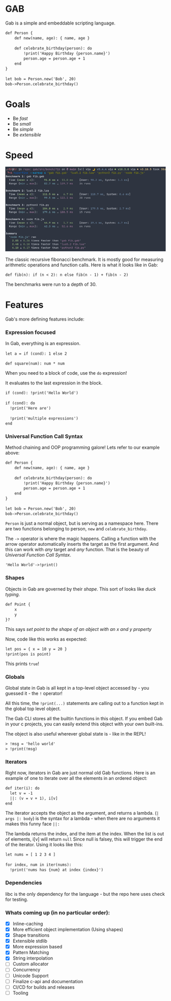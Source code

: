 # GAB

Gab is a simple and embeddable scripting language.

```
def Person {
    def new(name, age): { name, age }

    def celebrate_birthday(person): do
        !print('Happy Birthday {person.name}')
        person.age = person.age + 1
    end
}

let bob = Person.new('Bob', 20)
bob->Person.celebrate_birthday()

```

# Goals

 - Be *fast*
 - Be *small*
 - Be *simple*
 - Be *extensible*

# Speed

![Fibonacci Benchmark](res/fib-bench.png)

The classic recursive fibonacci benchmark. It is mostly good for measuring arithmetic operations and function calls. Here is what it looks like in Gab:

```
def fib(n): if (n < 2): n else fib(n - 1) + fib(n - 2)
```

The benchmarks were run to a depth of 30.

# Features

Gab's more defining features include:

### Expression focused

In Gab, everything is an expression. 

`let a = if (cond): 1 else 2`

`def square(num): num * num`

When you need to a block of code, use the `do` expression!

It evaluates to the last expression in the block.

```
if (cond): !print('Hello World')

if (cond): do
  !print('Here are')

  !print('multiple expressions')
end
```

### Universal Function Call Syntax

Method chaining and OOP programming galore! Lets refer to our example above:

```
def Person {
    def new(name, age): { name, age }

    def celebrate_birthday(person): do
        !print('Happy Birthday {person.name}')
        person.age = person.age + 1
    end
}

let bob = Person.new('Bob', 20)
bob->Person.celebrate_birthday()

```

`Person` is just a normal object, but is serving as a namespace here. There are two functions belonging to person, `new` and `celebrate_birthday`. 

The `->` operator is where the magic happens. Calling a function with the arrow operator automatically inserts the target as the first argument. And this can work with *any* target and *any* function. That is the beauty of *Universal Function Call Syntax*.

```
'Hello World'->!print()
```

### Shapes

Objects in Gab are governed by their *shape*. This sort of looks like *duck typing*.
```
def Point {
    x
    y
}?
```
This says *set point to the shape of an object with an x and y property*

Now, code like this works as expected:
```
let pos = { x = 10 y = 20 }
!print(pos is point)
```
This prints `true`!

### Globals
Global state in Gab is all kept in a top-level object accessed by - you guessed it - the `!` operator!

All this time, the `!print(...)` statements are calling out to a function kept in the global top level object.

The Gab CLI stores all the builtin functions in this object. If you embed Gab in your c projects, you can easily
extend this object with your own built-ins.

The object is also useful wherever global state is - like in the REPL!

```
> !msg = 'hello world'
> !print(!msg)
```

### Iterators
Right now, iterators in Gab are just normal old Gab functions.
Here is an example of one to iterate over all the elements in an ordered object:

```
def iter(i): do
  let v = -1
  ||: (v = v + 1), i[v]
end
```
The iterator accepts the object as the argument, and returns a lambda.
(`| args |: body`) is the syntax for a lambda - when there are no arguments it makes this funny face `||:`

The lambda returns the index, and the item at the index. When the list is out of elements, i[v] will return `null`
Since null is falsey, this will trigger the end of the iterator. Using it looks like this:
```
let nums = [ 1 2 3 4 ]

for index, num in iter(nums):
  !print('nums has {num} at index {index}')
```

### Dependencies

libc is the only dependency for the language - but the repo here uses check for testing.

### Whats coming up (in no particular order):

 - [X] Inline-caching
 - [X] More efficient object implementation (Using shapes)
 - [X] Shape transitions
 - [X] Extensible stdlib
 - [X] More expression based
 - [X] Pattern Matching
 - [X] String interpolation 
 - [ ] Custom allocator
 - [ ] Concurrency
 - [ ] Unicode Support
 - [ ] Finalize c-api and documentation
 - [ ] CI/CD for builds and releases
 - [ ] Tooling

